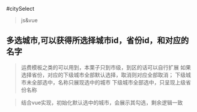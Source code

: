 #citySelect

> js&vue

## 多选城市,可以获得所选择城市id，省份id，和对应的名字
> 运费模板之类的可以用到，本栗子只到市级，到区的话可以自行扩展
> 如果选择省份，对应的下级城市全部默认选择，取消则对应全部取消；
> 下级城市未全部选中，名称只展现选中的城市
> 下级城市全部选中，只呈现上级省份名称

> 结合vue实现，初始化默认选中的城市，会展示其勾选，剩余逻辑一致


